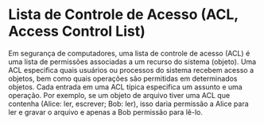 # Lista de Controle de Acesso (ACL, Access Control List)

Em segurança de computadores, uma lista de controle de acesso (ACL) é uma lista de permissões associadas a um recurso do sistema (objeto). Uma ACL especifica quais usuários ou processos do sistema recebem acesso a objetos, bem como quais operações são permitidas em determinados objetos. Cada entrada em uma ACL típica especifica um assunto e uma operação. Por exemplo, se um objeto de arquivo tiver uma ACL que contenha (Alice: ler, escrever; Bob: ler), isso daria permissão a Alice para ler e gravar o arquivo e apenas a Bob permissão para lê-lo.
